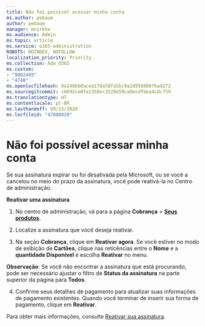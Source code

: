 ```yaml
---
title: Não foi possível acessar minha conta
ms.author: pebaum
author: pebaum
manager: mnirkhe
ms.audience: Admin
ms.topic: article
ms.service: o365-administration
ROBOTS: NOINDEX, NOFOLLOW
localization_priority: Priority
ms.collection: Adm_O365
ms.custom:
- "9002449"
- "4748"
ms.openlocfilehash: 0a240bb0acea178a58fa5bc9a2d95808676ad272
ms.sourcegitcommit: c6692ce0fa1358ec3529e59ca0ecdfdea4cdc759
ms.translationtype: HT
ms.contentlocale: pt-BR
ms.lasthandoff: 09/15/2020
ms.locfileid: "47800020"
---
```

# <a name="unable-to-access-my-account"></a>Não foi possível acessar minha conta

Se sua assinatura expirar ou foi desativada pela Microsoft, ou se você a cancelou no meio do prazo da assinatura, você pode reativá-la no Centro de administração.

**Reativar uma assinatura**

1. No centro de administração, vá para a página **Cobrança** > **[Seus produtos](https://go.microsoft.com/fwlink/p/?linkid=842054)**.

2. Localize a assinatura que você deseja reativar.

3. Na seção **Cobrança**, clique em **Reativar agora**. Se você estiver no modo de exibição de **Cartões**, clique nas reticências entre o **Nome** e a **quantidade Disponível** e escolha **Reativar** no menu.

**Observação**: Se você não encontrar a assinatura que está procurando, pode ser necessário ajustar o filtro de **Status da assinatura** na parte superior da página para **Todos**.

4. Confirme seus detalhes de pagamento para atualizar suas informações de pagamento existentes. Quando você terminar de inserir sua forma de pagamento, clique em **Reativar**.

Para obter mais informações, consulte [Reativar sua assinatura](https://docs.microsoft.com/microsoft-365/commerce/subscriptions/reactivate-your-subscription).

